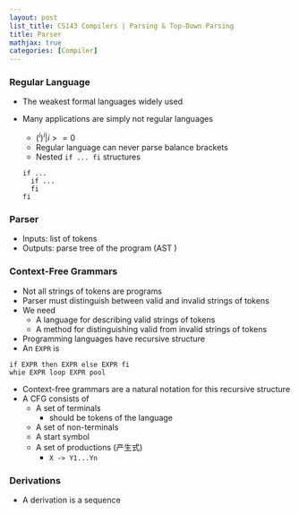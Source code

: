 ```yaml
---
layout: post
list_title: CS143 Compilers | Parsing & Top-Down Parsing
title: Parser
mathjax: true
categories: [Compiler]
---
```


### Regular Language

- The weakest formal languages widely used
- Many applications are simply not regular languages
    - ${(^{i})^{i}} | i >= 0$
    - Regular language can never parse balance brackets
    - Nested `if ... fi` structures
    
    ```shell
    if ...
      if ...
      fi
    fi
    ```
### Parser

- Inputs: list of tokens
- Outputs: parse tree of the program (AST )

### Context-Free Grammars

- Not all strings of tokens are programs
- Parser must distinguish between valid and invalid strings of tokens
- We need
    - A language for describing valid strings of tokens
    - A method for distinguishing valid from invalid strings of tokens
- Programming languages have recursive structure
- An `EXPR` is 

```shell
if EXPR then EXPR else EXPR fi
whie EXPR loop EXPR pool
```
- Context-free grammars are a natural notation for this recursive structure
- A CFG consists of
    - A set of terminals
        - should be tokens of the language
    - A set of non-terminals
    - A start symbol
    - A set of productions (产生式)
        - `X -> Y1...Yn`

### Derivations

- A derivation is a sequence 